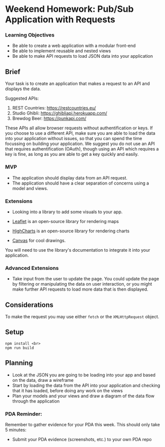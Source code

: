 # Weekend Homework: Pub/Sub Application with Requests

### Learning Objectives

- Be able to create a web application with a modular front-end
- Be able to implement reusable and nested views
- Be able to make API requests to load JSON data into your application

## Brief

Your task is to create an application that makes a request to an API and displays the data.

Suggested APIs:

1. REST Countries: https://restcountries.eu/
2. Studio Ghibli: https://ghibliapi.herokuapp.com/
3. Brewdog Beer: https://punkapi.com/

These APIs all allow browser requests without authentification or keys. If you choose to use a different API, make sure you are able to load the data into your application without issues, so that you can spend the time focussing on building your application. We suggest you do not use an API that requires authentification (OAuth), though using an API which requires a key is fine, as long as you are able to get a key quickly and easily.

### MVP

- The application should display data from an API request.
- The application should have a clear separation of concerns using a model and views.


### Extensions

- Looking into a library to add some visuals to your app.

- [Leaflet](https://leafletjs.com/) is an open-source library for rendering maps
- [HighCharts](https://www.highcharts.com/) is an open-source library for rendering charts
- [Canvas](https://developer.mozilla.org/kab/docs/Web/API/Canvas_API) for cool drawings.

You will need to use the library's documentation to integrate it into your application.

 ### Advanced Extensions
 
- Take input from the user to update the page. You could update the page by filtering or manipulating the data on user interaction, or you might make further API requests to load more data that is then displayed.


## Considerations

To make the request you may use either `fetch` or the `XMLHttpRequest` object.

## Setup
```
npm install <br>
npm run build
```

## Planning

- Look at the JSON you are going to be loading into your app and based on the data, draw a wireframe
- Start by loading the data from the API into your application and checking that it has loaded, before doing any work on the views
- Plan your models and your views and draw a diagram of the data flow through the application

### PDA Reminder:

Remember to gather evidence for your PDA this week. This should only take 5 minutes:

- Submit your PDA evidence (screenshots, etc.) to your own PDA repo

